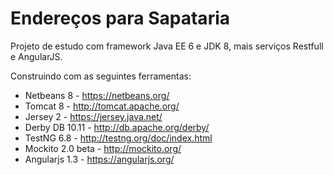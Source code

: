 # Endereços para Sapataria
Projeto de estudo com framework Java EE 6 e JDK 8, mais serviços Restfull e AngularJS.

Construindo com as seguintes ferramentas:
  * Netbeans 8 - https://netbeans.org/
  * Tomcat 8 - http://tomcat.apache.org/
  * Jersey 2 - https://jersey.java.net/
  * Derby DB 10.11 - http://db.apache.org/derby/
  * TestNG 6.8 - http://testng.org/doc/index.html
  * Mockito 2.0 beta - http://mockito.org/
  * Angularjs 1.3 - https://angularjs.org/
